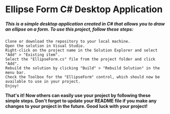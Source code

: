 <H1/><b>Ellipse Form C# Desktop Application</b></H1>

<h5>This is a simple desktop application created in C# that allows you to draw an ellipse on a form. To use this project, follow these steps:</h5>

    Clone or download the repository to your local machine.
    Open the solution in Visual Studio.
    Right-click on the project name in the Solution Explorer and select "Add" > "Existing item".
    Select the "EllipseForm.cs" file from the project folder and click "Add".
    Rebuild the solution by clicking "Build" > "Rebuild Solution" in the menu bar.
    Check the Toolbox for the "EllipseForm" control, which should now be available to use in your project.
    Enjoy!

<b>That's it! Now others can easily use your project by following these simple steps. Don't forget to update your README file if you make any changes to your project in the future. Good luck with your project!</b>
